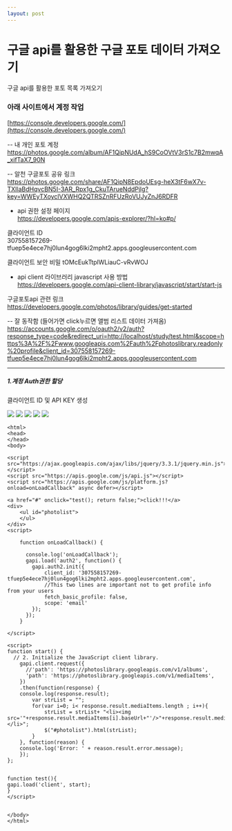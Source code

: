 ```yaml
---
layout: post
---
```


# 구글 api를 활용한 구글 포토 데이터 가져오기

구글 api를 활용한 포토 목록 가져오기  
  
  
  
### 아래 사이트에서 계정 작업  
[https://console.developers.google.com/](https://console.developers.google.com/)  
  
-- 내 개인 포토 계정  
https://photos.google.com/album/AF1QipNUdA_hS9CoOVtV3rS1c7B2mwqA_xifTaX7_90N
  
-- 알천 구글포토 공유 링크  
https://photos.google.com/share/AF1QipN8EpdoUEsg-heX3tF6wX7v-TXIlaBdHqvcBN5I-3AR_Rpx1g_CkuTArueNddPjlg?key=WWEyTXoyclVXWHQ2QTRSZnRFUzRoVUJyZnJ6RDFR
  
- api 권한 설정 페이지  
https://developers.google.com/apis-explorer/?hl=ko#p/
  
클라이언트 ID	
307558157269-tfuep5e4ece7hj0lun4gog6lki2mpht2.apps.googleusercontent.com
  
클라이언트 보안 비밀	
tOMcEukTtplWLiauC-vRvWOJ
  
- api client 라이브러리 javascript 사용 방법  
https://developers.google.com/api-client-library/javascript/start/start-js
  
구글포토api 관련 링크  
https://developers.google.com/photos/library/guides/get-started
  
-- 잘 동작함 (들어가면 click누르면 앨범 리스트 데이터 가져옴)  
https://accounts.google.com/o/oauth2/v2/auth?response_type=code&redirect_uri=http://localhost/study/test.html&scope=https%3A%2F%2Fwww.googleapis.com%2Fauth%2Fphotoslibrary.readonly%20profile&client_id=307558157269-tfuep5e4ece7hj0lun4gog6lki2mpht2.apps.googleusercontent.com





---

##### 1.계정 Auth권한 할당
클라이언트 ID 및 API KEY 생성  
  
  <img src="https://zzingyuna.github.io/image/googlephoto1.JPG"/>  
  <img src="https://zzingyuna.github.io/image/googlephoto2.JPG"/>  
  <img src="https://zzingyuna.github.io/image/googlephoto3.JPG"/>  
  <img src="https://zzingyuna.github.io/image/googlephoto4.JPG"/>  
  <img src="https://zzingyuna.github.io/image/googlephoto5.JPG"/>  
  
  
  
```
<html>
<head>
</head>
<body>

<script src="https://ajax.googleapis.com/ajax/libs/jquery/3.3.1/jquery.min.js"></script>
<script src="https://apis.google.com/js/api.js"></script>
<script src="https://apis.google.com/js/platform.js?onload=onLoadCallback" async defer></script>

<a href="#" onclick="test(); return false;">click!!!</a>
<div>
	<ul id="photolist">
	</ul>
</div>
<script>

    function onLoadCallback() {

      console.log('onLoadCallback');
      gapi.load('auth2', function() {
        gapi.auth2.init({
            client_id: '307558157269-tfuep5e4ece7hj0lun4gog6lki2mpht2.apps.googleusercontent.com',
            //This two lines are important not to get profile info from your users
            fetch_basic_profile: false,
            scope: 'email'
        });        
      });     
    }

</script>

<script>
function start() {
  // 2. Initialize the JavaScript client library.
	gapi.client.request({
	  //'path': 'https://photoslibrary.googleapis.com/v1/albums',
	  'path': 'https://photoslibrary.googleapis.com/v1/mediaItems',
	})
	.then(function(response) {
	console.log(response.result);
		var strList = "";
		for(var i=0; i< response.result.mediaItems.length ; i++){
			strList = strList+ "<li><img src='"+response.result.mediaItems[i].baseUrl+"'/>"+response.result.mediaItems[i].filename+"</li>";
			$("#photolist").html(strList);
		}
	}, function(reason) {
	console.log('Error: ' + reason.result.error.message);
	});
};


function test(){
gapi.load('client', start);
}
</script>
    
    
</body>
</html>

```
  
  
   
   
